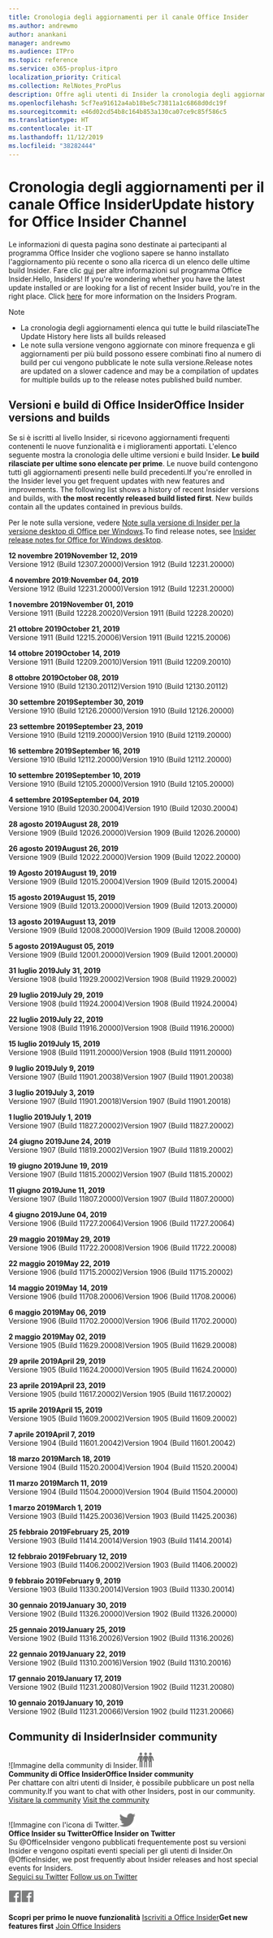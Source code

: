 ```yaml
---
title: Cronologia degli aggiornamenti per il canale Office Insider
ms.author: andrewmo
author: anankani
manager: andrewmo
ms.audience: ITPro
ms.topic: reference
ms.service: o365-proplus-itpro
localization_priority: Critical
ms.collection: RelNotes_ProPlus
description: Offre agli utenti di Insider la cronologia degli aggiornamenti relativi alle versioni pubblicate nel circuito Insider Fast di Canale mensile per desktop Windows
ms.openlocfilehash: 5cf7ea91612a4ab18be5c73811a1c6868d0dc19f
ms.sourcegitcommit: e46d02cd54b8c164b853a130ca07ce9c85f586c5
ms.translationtype: HT
ms.contentlocale: it-IT
ms.lasthandoff: 11/12/2019
ms.locfileid: "38282444"
---
```

# <a name="update-history-for-office-insider-channel"></a><span data-ttu-id="433b4-103">Cronologia degli aggiornamenti per il canale Office Insider</span><span class="sxs-lookup"><span data-stu-id="433b4-103">Update history for Office Insider Channel</span></span>

<span data-ttu-id="433b4-p101">Le informazioni di questa pagina sono destinate ai partecipanti al programma Office Insider che vogliono sapere se hanno installato l'aggiornamento più recente o sono alla ricerca di un elenco delle ultime build Insider. Fare clic [qui](https://insider.office.com/) per altre informazioni sul programma Office Insider.</span><span class="sxs-lookup"><span data-stu-id="433b4-p101">Hello, Insiders! If you're wondering whether you have the latest update installed or are looking for a list of recent Insider build, you're in the right place. Click [here](https://insider.office.com/) for more information on the Insiders Program.</span></span>

> [!NOTE]
> - <span data-ttu-id="433b4-107">La cronologia degli aggiornamenti elenca qui tutte le build rilasciate</span><span class="sxs-lookup"><span data-stu-id="433b4-107">The Update History here lists all builds released</span></span>
> - <span data-ttu-id="433b4-108">Le note sulla versione vengono aggiornate con minore frequenza e gli aggiornamenti per più build possono essere combinati fino al numero di build per cui vengono pubblicate le note sulla versione.</span><span class="sxs-lookup"><span data-stu-id="433b4-108">Release notes are updated on a slower cadence and may be a compilation of updates for multiple builds up to the release notes published build number.</span></span>

## <a name="office-insider-versions-and-builds"></a><span data-ttu-id="433b4-109">Versioni e build di Office Insider</span><span class="sxs-lookup"><span data-stu-id="433b4-109">Office Insider versions and builds</span></span>

<span data-ttu-id="433b4-p102">Se si è iscritti al livello Insider, si ricevono aggiornamenti frequenti contenenti le nuove funzionalità e i miglioramenti apportati. L'elenco seguente mostra la cronologia delle ultime versioni e build Insider. **Le build rilasciate per ultime sono elencate per prime**. Le nuove build contengono tutti gli aggiornamenti presenti nelle build precedenti.</span><span class="sxs-lookup"><span data-stu-id="433b4-p102">If you're enrolled in the Insider level you get frequent updates with new features and improvements. The following list shows a history of recent Insider versions and builds, with **the most recently released build listed first**. New builds contain all the updates contained in previous builds.</span></span>

<span data-ttu-id="433b4-113">Per le note sulla versione, vedere [Note sulla versione di Insider per la versione desktop di Office per Windows](https://docs.microsoft.com/it-IT/OfficeUpdates/release-notes-office-insider).</span><span class="sxs-lookup"><span data-stu-id="433b4-113">To find release notes, see [Insider release notes for Office for Windows desktop](https://docs.microsoft.com/it-IT/OfficeUpdates/release-notes-office-insider).</span></span>

[//]: # (NON RIMUOVERE)

<span data-ttu-id="433b4-115">**12 novembre 2019**</span><span class="sxs-lookup"><span data-stu-id="433b4-115">**November 12, 2019**</span></span><br/>
<span data-ttu-id="433b4-116">Versione 1912 (Build 12307.20000)</span><span class="sxs-lookup"><span data-stu-id="433b4-116">Version 1912 (Build 12231.20000)</span></span><br/>

<span data-ttu-id="433b4-117">**4 novembre 2019**:</span><span class="sxs-lookup"><span data-stu-id="433b4-117">**November 04, 2019**</span></span><br/>
<span data-ttu-id="433b4-118">Versione 1912 (Build 12231.20000)</span><span class="sxs-lookup"><span data-stu-id="433b4-118">Version 1912 (Build 12231.20000)</span></span><br/>

<span data-ttu-id="433b4-119">**1 novembre 2019**</span><span class="sxs-lookup"><span data-stu-id="433b4-119">**November 01, 2019**</span></span><br/>
<span data-ttu-id="433b4-120">Versione 1911 (Build 12228.20020)</span><span class="sxs-lookup"><span data-stu-id="433b4-120">Version 1911 (Build 12228.20020)</span></span><br/>

<span data-ttu-id="433b4-121">**21 ottobre 2019**</span><span class="sxs-lookup"><span data-stu-id="433b4-121">**October 21, 2019**</span></span><br/>
<span data-ttu-id="433b4-122">Versione 1911 (Build 12215.20006)</span><span class="sxs-lookup"><span data-stu-id="433b4-122">Version 1911 (Build 12215.20006)</span></span><br/>

<span data-ttu-id="433b4-123">**14 ottobre 2019**</span><span class="sxs-lookup"><span data-stu-id="433b4-123">**October 14, 2019**</span></span><br/>
<span data-ttu-id="433b4-124">Versione 1911 (Build 12209.20010)</span><span class="sxs-lookup"><span data-stu-id="433b4-124">Version 1911 (Build 12209.20010)</span></span><br/>

<span data-ttu-id="433b4-125">**8 ottobre 2019**</span><span class="sxs-lookup"><span data-stu-id="433b4-125">**October 08, 2019**</span></span><br/>
<span data-ttu-id="433b4-126">Versione 1910 (Build 12130.20112)</span><span class="sxs-lookup"><span data-stu-id="433b4-126">Version 1910 (Build 12130.20112)</span></span><br/>

<span data-ttu-id="433b4-127">**30 settembre 2019**</span><span class="sxs-lookup"><span data-stu-id="433b4-127">**September 30, 2019**</span></span><br/>
<span data-ttu-id="433b4-128">Versione 1910 (Build 12126.20000)</span><span class="sxs-lookup"><span data-stu-id="433b4-128">Version 1910 (Build 12126.20000)</span></span><br/>

<span data-ttu-id="433b4-129">**23 settembre 2019**</span><span class="sxs-lookup"><span data-stu-id="433b4-129">**September 23, 2019**</span></span><br/>
<span data-ttu-id="433b4-130">Versione 1910 (Build 12119.20000)</span><span class="sxs-lookup"><span data-stu-id="433b4-130">Version 1910 (Build 12119.20000)</span></span><br/>

<span data-ttu-id="433b4-131">**16 settembre 2019**</span><span class="sxs-lookup"><span data-stu-id="433b4-131">**September 16, 2019**</span></span><br/>
<span data-ttu-id="433b4-132">Versione 1910 (Build 12112.20000)</span><span class="sxs-lookup"><span data-stu-id="433b4-132">Version 1910 (Build 12112.20000)</span></span><br/>

<span data-ttu-id="433b4-133">**10 settembre 2019**</span><span class="sxs-lookup"><span data-stu-id="433b4-133">**September 10, 2019**</span></span><br/>
<span data-ttu-id="433b4-134">Versione 1910 (Build 12105.20000)</span><span class="sxs-lookup"><span data-stu-id="433b4-134">Version 1910 (Build 12105.20000)</span></span><br/>

<span data-ttu-id="433b4-135">**4 settembre 2019**</span><span class="sxs-lookup"><span data-stu-id="433b4-135">**September 04, 2019**</span></span><br/>
<span data-ttu-id="433b4-136">Versione 1910 (Build 12030.20004)</span><span class="sxs-lookup"><span data-stu-id="433b4-136">Version 1910 (Build 12030.20004)</span></span><br/>

<span data-ttu-id="433b4-137">**28 agosto 2019**</span><span class="sxs-lookup"><span data-stu-id="433b4-137">**August 28, 2019**</span></span><br/>
<span data-ttu-id="433b4-138">Versione 1909 (Build 12026.20000)</span><span class="sxs-lookup"><span data-stu-id="433b4-138">Version 1909 (Build 12026.20000)</span></span><br/>

<span data-ttu-id="433b4-139">**26 agosto 2019**</span><span class="sxs-lookup"><span data-stu-id="433b4-139">**August 26, 2019**</span></span><br/>
<span data-ttu-id="433b4-140">Versione 1909 (Build 12022.20000)</span><span class="sxs-lookup"><span data-stu-id="433b4-140">Version 1909 (Build 12022.20000)</span></span><br/>

<span data-ttu-id="433b4-141">**19 Agosto 2019**</span><span class="sxs-lookup"><span data-stu-id="433b4-141">**August 19, 2019**</span></span><br/>
<span data-ttu-id="433b4-142">Versione 1909 (Build 12015.20004)</span><span class="sxs-lookup"><span data-stu-id="433b4-142">Version 1909 (Build 12015.20004)</span></span><br/>

<span data-ttu-id="433b4-143">**15 agosto 2019**</span><span class="sxs-lookup"><span data-stu-id="433b4-143">**August 15, 2019**</span></span><br/>
<span data-ttu-id="433b4-144">Versione 1909 (Build 12013.20000)</span><span class="sxs-lookup"><span data-stu-id="433b4-144">Version 1909 (Build 12013.20000)</span></span><br/>

<span data-ttu-id="433b4-145">**13 agosto 2019**</span><span class="sxs-lookup"><span data-stu-id="433b4-145">**August 13, 2019**</span></span><br/>
<span data-ttu-id="433b4-146">Versione 1909 (Build 12008.20000)</span><span class="sxs-lookup"><span data-stu-id="433b4-146">Version 1909 (Build 12008.20000)</span></span><br/>

<span data-ttu-id="433b4-147">**5 agosto 2019**</span><span class="sxs-lookup"><span data-stu-id="433b4-147">**August 05, 2019**</span></span><br/>
<span data-ttu-id="433b4-148">Versione 1909 (Build 12001.20000)</span><span class="sxs-lookup"><span data-stu-id="433b4-148">Version 1909 (Build 12001.20000)</span></span><br/>

<span data-ttu-id="433b4-149">**31 luglio 2019**</span><span class="sxs-lookup"><span data-stu-id="433b4-149">**July 31, 2019**</span></span><br/>
<span data-ttu-id="433b4-150">Versione 1908 (build 11929.20002)</span><span class="sxs-lookup"><span data-stu-id="433b4-150">Version 1908 (Build 11929.20002)</span></span><br/>

<span data-ttu-id="433b4-151">**29 luglio 2019**</span><span class="sxs-lookup"><span data-stu-id="433b4-151">**July 29, 2019**</span></span><br/>
<span data-ttu-id="433b4-152">Versione 1908 (build 11924.20004)</span><span class="sxs-lookup"><span data-stu-id="433b4-152">Version 1908 (Build 11924.20004)</span></span><br/>

<span data-ttu-id="433b4-153">**22 luglio 2019**</span><span class="sxs-lookup"><span data-stu-id="433b4-153">**July 22, 2019**</span></span><br/>
<span data-ttu-id="433b4-154">Versione 1908 (Build 11916.20000)</span><span class="sxs-lookup"><span data-stu-id="433b4-154">Version 1908 (Build 11916.20000)</span></span><br/>

<span data-ttu-id="433b4-155">**15 luglio 2019**</span><span class="sxs-lookup"><span data-stu-id="433b4-155">**July 15, 2019**</span></span><br/>
<span data-ttu-id="433b4-156">Versione 1908 (Build 11911.20000)</span><span class="sxs-lookup"><span data-stu-id="433b4-156">Version 1908 (Build 11911.20000)</span></span><br/>

<span data-ttu-id="433b4-157">**9 luglio 2019**</span><span class="sxs-lookup"><span data-stu-id="433b4-157">**July 9, 2019**</span></span><br/>
<span data-ttu-id="433b4-158">Versione 1907 (Build 11901.20038)</span><span class="sxs-lookup"><span data-stu-id="433b4-158">Version 1907 (Build 11901.20038)</span></span><br/>

<span data-ttu-id="433b4-159">**3 luglio 2019**</span><span class="sxs-lookup"><span data-stu-id="433b4-159">**July 3, 2019**</span></span><br/>
<span data-ttu-id="433b4-160">Versione 1907 (Build 11901.20018)</span><span class="sxs-lookup"><span data-stu-id="433b4-160">Version 1907 (Build 11901.20018)</span></span><br/>

<span data-ttu-id="433b4-161">**1 luglio 2019**</span><span class="sxs-lookup"><span data-stu-id="433b4-161">**July 1, 2019**</span></span><br/>
<span data-ttu-id="433b4-162">Versione 1907 (Build 11827.20002)</span><span class="sxs-lookup"><span data-stu-id="433b4-162">Version 1907 (Build 11827.20002)</span></span><br/>

<span data-ttu-id="433b4-163">**24 giugno 2019**</span><span class="sxs-lookup"><span data-stu-id="433b4-163">**June 24, 2019**</span></span><br/>
<span data-ttu-id="433b4-164">Versione 1907 (Build 11819.20002)</span><span class="sxs-lookup"><span data-stu-id="433b4-164">Version 1907 (Build 11819.20002)</span></span><br/>

<span data-ttu-id="433b4-165">**19 giugno 2019**</span><span class="sxs-lookup"><span data-stu-id="433b4-165">**June 19, 2019**</span></span><br/>
<span data-ttu-id="433b4-166">Versione 1907 (Build 11815.20002)</span><span class="sxs-lookup"><span data-stu-id="433b4-166">Version 1907 (Build 11815.20002)</span></span><br/>

<span data-ttu-id="433b4-167">**11 giugno 2019**</span><span class="sxs-lookup"><span data-stu-id="433b4-167">**June 11, 2019**</span></span><br/>
<span data-ttu-id="433b4-168">Versione 1907 (Build 11807.20000)</span><span class="sxs-lookup"><span data-stu-id="433b4-168">Version 1907 (Build 11807.20000)</span></span><br/>

<span data-ttu-id="433b4-169">**4 giugno 2019**</span><span class="sxs-lookup"><span data-stu-id="433b4-169">**June 04, 2019**</span></span><br/>
<span data-ttu-id="433b4-170">Versione 1906 (Build 11727.20064)</span><span class="sxs-lookup"><span data-stu-id="433b4-170">Version 1906 (Build 11727.20064)</span></span><br/>


<span data-ttu-id="433b4-171">**29 maggio 2019**</span><span class="sxs-lookup"><span data-stu-id="433b4-171">**May 29, 2019**</span></span><br/>
<span data-ttu-id="433b4-172">Versione 1906 (Build 11722.20008)</span><span class="sxs-lookup"><span data-stu-id="433b4-172">Version 1906 (Build 11722.20008)</span></span><br/>

<span data-ttu-id="433b4-173">**22 maggio 2019**</span><span class="sxs-lookup"><span data-stu-id="433b4-173">**May 22, 2019**</span></span><br/> <span data-ttu-id="433b4-174">Versione 1906 (build 11715.20002)</span><span class="sxs-lookup"><span data-stu-id="433b4-174">Version 1906 (Build 11715.20002)</span></span><br/> 

<span data-ttu-id="433b4-175">**14 maggio 2019**</span><span class="sxs-lookup"><span data-stu-id="433b4-175">**May 14, 2019**</span></span><br/> <span data-ttu-id="433b4-176">Versione 1906 (build 11708.20006)</span><span class="sxs-lookup"><span data-stu-id="433b4-176">Version 1906 (Build 11708.20006)</span></span><br/>

<span data-ttu-id="433b4-177">**6 maggio 2019**</span><span class="sxs-lookup"><span data-stu-id="433b4-177">**May 06, 2019**</span></span><br/>
<span data-ttu-id="433b4-178">Versione 1906 (Build 11702.20000)</span><span class="sxs-lookup"><span data-stu-id="433b4-178">Version 1906 (Build 11702.20000)</span></span><br/>

<span data-ttu-id="433b4-179">**2 maggio 2019**</span><span class="sxs-lookup"><span data-stu-id="433b4-179">**May 02, 2019**</span></span><br/>
<span data-ttu-id="433b4-180">Versione 1905 (Build 11629.20008)</span><span class="sxs-lookup"><span data-stu-id="433b4-180">Version 1905 (Build 11629.20008)</span></span><br/>

<span data-ttu-id="433b4-181">**29 aprile 2019**</span><span class="sxs-lookup"><span data-stu-id="433b4-181">**April 29, 2019**</span></span><br/>
<span data-ttu-id="433b4-182">Versione 1905 (Build 11624.20000)</span><span class="sxs-lookup"><span data-stu-id="433b4-182">Version 1905 (Build 11624.20000)</span></span><br/>

<span data-ttu-id="433b4-183">**23 aprile 2019**</span><span class="sxs-lookup"><span data-stu-id="433b4-183">**April 23, 2019**</span></span><br/> <span data-ttu-id="433b4-184">Versione 1905 (build 11617.20002)</span><span class="sxs-lookup"><span data-stu-id="433b4-184">Version 1905 (Build 11617.20002)</span></span><br/>

<span data-ttu-id="433b4-185">**15 aprile 2019**</span><span class="sxs-lookup"><span data-stu-id="433b4-185">**April 15, 2019**</span></span><br/> <span data-ttu-id="433b4-186">Versione 1905 (Build 11609.20002)</span><span class="sxs-lookup"><span data-stu-id="433b4-186">Version 1905 (Build 11609.20002)</span></span><br/>

<span data-ttu-id="433b4-187">**7 aprile 2019**</span><span class="sxs-lookup"><span data-stu-id="433b4-187">**April 7, 2019**</span></span><br/> <span data-ttu-id="433b4-188">Versione 1904 (Build 11601.20042)</span><span class="sxs-lookup"><span data-stu-id="433b4-188">Version 1904 (Build 11601.20042)</span></span><br/>

<span data-ttu-id="433b4-189">**18 marzo 2019**</span><span class="sxs-lookup"><span data-stu-id="433b4-189">**March 18, 2019**</span></span><br/> <span data-ttu-id="433b4-190">Versione 1904 (Build 11520.20004)</span><span class="sxs-lookup"><span data-stu-id="433b4-190">Version 1904 (Build 11520.20004)</span></span><br/>

<span data-ttu-id="433b4-191">**11 marzo 2019**</span><span class="sxs-lookup"><span data-stu-id="433b4-191">**March 11, 2019**</span></span><br/> <span data-ttu-id="433b4-192">Versione 1904 (Build 11504.20000)</span><span class="sxs-lookup"><span data-stu-id="433b4-192">Version 1904 (Build 11504.20000)</span></span><br/>

<span data-ttu-id="433b4-193">**1 marzo 2019**</span><span class="sxs-lookup"><span data-stu-id="433b4-193">**March 1, 2019**</span></span><br/> <span data-ttu-id="433b4-194">Versione 1903 (Build 11425.20036)</span><span class="sxs-lookup"><span data-stu-id="433b4-194">Version 1903 (Build 11425.20036)</span></span><br/> 

<span data-ttu-id="433b4-195">**25 febbraio 2019**</span><span class="sxs-lookup"><span data-stu-id="433b4-195">**February 25, 2019**</span></span><br/> <span data-ttu-id="433b4-196">Versione 1903 (Build 11414.20014)</span><span class="sxs-lookup"><span data-stu-id="433b4-196">Version 1903 (Build 11414.20014)</span></span><br/> 

<span data-ttu-id="433b4-197">**12 febbraio 2019**</span><span class="sxs-lookup"><span data-stu-id="433b4-197">**February 12, 2019**</span></span><br/> <span data-ttu-id="433b4-198">Versione 1903 (Build 11406.20002)</span><span class="sxs-lookup"><span data-stu-id="433b4-198">Version 1903 (Build 11406.20002)</span></span><br/> 

<span data-ttu-id="433b4-199">**9 febbraio 2019**</span><span class="sxs-lookup"><span data-stu-id="433b4-199">**February 9, 2019**</span></span><br/> <span data-ttu-id="433b4-200">Versione 1903 (Build 11330.20014)</span><span class="sxs-lookup"><span data-stu-id="433b4-200">Version 1903 (Build 11330.20014)</span></span><br/> 

<span data-ttu-id="433b4-201">**30 gennaio 2019**</span><span class="sxs-lookup"><span data-stu-id="433b4-201">**January 30, 2019**</span></span><br/> <span data-ttu-id="433b4-202">Versione 1902 (Build 11326.20000)</span><span class="sxs-lookup"><span data-stu-id="433b4-202">Version 1902 (Build 11326.20000)</span></span><br/> 

<span data-ttu-id="433b4-203">**25 gennaio 2019**</span><span class="sxs-lookup"><span data-stu-id="433b4-203">**January 25, 2019**</span></span><br/> <span data-ttu-id="433b4-204">Versione 1902 (Build 11316.20026)</span><span class="sxs-lookup"><span data-stu-id="433b4-204">Version 1902 (Build 11316.20026)</span></span><br/> 

<span data-ttu-id="433b4-205">**22 gennaio 2019**</span><span class="sxs-lookup"><span data-stu-id="433b4-205">**January 22, 2019**</span></span><br/> <span data-ttu-id="433b4-206">Versione 1902 (Build 11310.20016)</span><span class="sxs-lookup"><span data-stu-id="433b4-206">Version 1902 (Build 11310.20016)</span></span><br/> 

<span data-ttu-id="433b4-207">**17 gennaio 2019**</span><span class="sxs-lookup"><span data-stu-id="433b4-207">**January 17, 2019**</span></span><br/> <span data-ttu-id="433b4-208">Versione 1902 (Build 11231.20080)</span><span class="sxs-lookup"><span data-stu-id="433b4-208">Version 1902 (Build 11231.20080)</span></span><br/>

<span data-ttu-id="433b4-209">**10 gennaio 2019**</span><span class="sxs-lookup"><span data-stu-id="433b4-209">**January 10, 2019**</span></span><br/> <span data-ttu-id="433b4-210">Versione 1902 (Build 11231.20066)</span><span class="sxs-lookup"><span data-stu-id="433b4-210">Version 1902 (build 11231.20066)</span></span><br/> 

## <a name="insider-community"></a><span data-ttu-id="433b4-211">Community di Insider</span><span class="sxs-lookup"><span data-stu-id="433b4-211">Insider community</span></span>

<span data-ttu-id="433b4-212">![Immagine della community di Insider.</span><span class="sxs-lookup"><span data-stu-id="433b4-212">![Image showing insider community.</span></span> ](images/insidercommunity.png) <br/>
<span data-ttu-id="433b4-213">**Community di Office Insider**</span><span class="sxs-lookup"><span data-stu-id="433b4-213">**Office Insider community**</span></span><br/> <span data-ttu-id="433b4-214">Per chattare con altri utenti di Insider, è possibile pubblicare un post nella community.</span><span class="sxs-lookup"><span data-stu-id="433b4-214">If you want to chat with other Insiders, post in our community.</span></span><br/><span data-ttu-id="433b4-215"> 
[Visitare la community](https://go.microsoft.com/fwlink/?linkid=843493)</span><span class="sxs-lookup"><span data-stu-id="433b4-215"> 
[Visit the community](https://go.microsoft.com/fwlink/?linkid=843493)</span></span><br/> 

<span data-ttu-id="433b4-216">![Immagine con l'icona di Twitter.</span><span class="sxs-lookup"><span data-stu-id="433b4-216">![Image showing twitter icon.</span></span> ](images/twitter.png)<br/>
<span data-ttu-id="433b4-217">**Office Insider su Twitter**</span><span class="sxs-lookup"><span data-stu-id="433b4-217">**Office Insider on Twitter**</span></span><br/> <span data-ttu-id="433b4-218">Su @OfficeInsider vengono pubblicati frequentemente post su versioni Insider e vengono ospitati eventi speciali per gli utenti di Insider.</span><span class="sxs-lookup"><span data-stu-id="433b4-218">On @OfficeInsider, we post frequently about Insider releases and host special events for Insiders.</span></span><br/><span data-ttu-id="433b4-219"> 
[Seguici su Twitter](https://go.microsoft.com/fwlink/?linkid=717717)</span><span class="sxs-lookup"><span data-stu-id="433b4-219"> 
[Follow us on Twitter](https://go.microsoft.com/fwlink/?linkid=717717)</span></span><br/> 

<span data-ttu-id="433b4-220">[
  ![Immagine con l'icona di Facebook. ](images/facebook.png)](https://www.facebook.com/sharer.php?u=https://support.office.com/en-us/article/Update-history-for-Office-Insider-for-Windows-desktop-64bbb317-972a-4933-8b82-cc866f0b067c)</span><span class="sxs-lookup"><span data-stu-id="433b4-220">[![Image showing Facebook icon. ](images/facebook.png)](https://www.facebook.com/sharer.php?u=https://support.office.com/en-us/article/Update-history-for-Office-Insider-for-Windows-desktop-64bbb317-972a-4933-8b82-cc866f0b067c)</span></span>


<span data-ttu-id="433b4-221">**Scopri per primo le nuove funzionalità**
[Iscriviti a Office Insider](https://insider.office.com/)</span><span class="sxs-lookup"><span data-stu-id="433b4-221">**Get new features first**
[Join Office Insiders](https://insider.office.com/)</span></span>